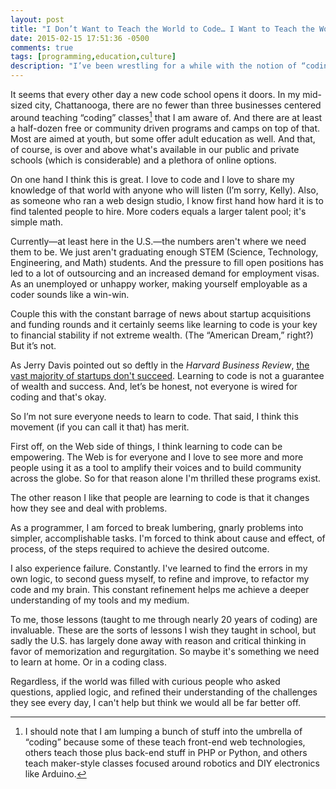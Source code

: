 ```yaml
---
layout: post
title: "I Don’t Want to Teach the World to Code… I Want to Teach the World to Problem Solve"
date: 2015-02-15 17:51:36 -0500
comments: true
tags: [programming,education,culture]
description: "I’ve been wrestling for a while with the notion of “coding” being a necessary 21st century skill."
---
```


It seems that every other day a new code school opens it doors. In my mid-sized city, Chattanooga, there are no fewer than three businesses centered around teaching “coding” classes[^1] that I am aware of. And there are at least a half-dozen free or community driven programs and camps on top of that. Most are aimed at youth, but some offer adult education as well. And that, of course, is over and above what's available in our public and private schools (which is considerable) and a plethora of online options.

<!-- more -->

On one hand I think this is great. I love to code and I love to share my knowledge of that world with anyone who will listen (I’m sorry, Kelly). Also, as someone who ran a web design studio, I know first hand how hard it is to find talented people to hire. More coders equals a larger talent pool; it's simple math.

Currently—at least here in the U.S.—the numbers aren't where we need them to be. We just aren't graduating enough STEM (Science, Technology, Engineering, and Math) students. And the pressure to fill open positions has led to a lot of outsourcing and an increased demand for employment visas. As an unemployed or unhappy worker, making yourself employable as a coder sounds like a win-win.

Couple this with the constant barrage of news about startup acquisitions and funding rounds and it certainly seems like learning to code is your key to financial stability if not extreme wealth. (The “American Dream,” right?) But it’s not.

As Jerry Davis pointed out so deftly in the <cite>Harvard Business Review</cite>, [the vast majority of startups don't succeed](http://blogs.hbr.org/2014/03/why-do-app-developers-still-live-with-their-moms/). Learning to code is not a guarantee of wealth and success. And, let’s be honest, not everyone is wired for coding and that's okay.

So I’m not sure everyone needs to learn to code. That said, I think this movement (if you can call it that) has merit.

First off, on the Web side of things, I think learning to code can be empowering. The Web is for everyone and I love to see more and more people using it as a tool to amplify their voices and to build community across the globe. So for that reason alone I'm thrilled these programs exist.

The other reason I like that people are learning to code is that it changes how they see and deal with problems.

As a programmer, I am forced to break lumbering, gnarly problems into simpler, accomplishable tasks. I'm forced to think about cause and effect, of process, of the steps required to achieve the desired outcome.

I also experience failure. Constantly. I've learned to find the errors in my own logic, to second guess myself, to refine and improve, to refactor my code and my brain. This constant refinement helps me achieve a deeper understanding of my tools and my medium.

To me, those lessons (taught to me through nearly 20 years of coding) are invaluable. These are the sorts of lessons I wish they taught in school, but sadly the U.S. has largely done away with reason and critical thinking in favor of memorization and regurgitation. So maybe it's something we need to learn at home. Or in a coding class.

Regardless, if the world was filled with curious people who asked questions, applied logic, and refined their understanding of the challenges they see every day, I can't help but think we would all be far better off.

[^1]: I should note that I am lumping a bunch of stuff into the umbrella of “coding” because some of these teach front-end web technologies, others teach those plus back-end stuff in PHP or Python, and others teach maker-style classes focused around robotics and DIY electronics like Arduino.
